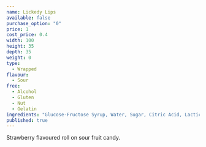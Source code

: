 ```yaml
---
name: Lickedy Lips
available: false
purchase_option: "0"
price: 1
cost_price: 0.4
width: 100
height: 35
depth: 35
weight: 0
type: 
  - Wrapped
flavour: 
  - Sour
free: 
  - Alcohol
  - Gluten
  - Nut
  - Gelatin
ingredients: "Glucose-Fructose Syrup, Water, Sugar, Citric Acid, Lactic Acid, Malic Acid, Flavouring, Natural and Artificial Colour: E133, E163"
published: true
---
```

Strawberry flavoured roll on sour fruit candy.